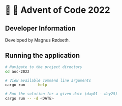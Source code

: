 # 🎅 🦀 Advent of Code 2022

## Developer Information

Developed by Magnus Rødseth.

## Running the application

```sh
# Navigate to the project directory
cd aoc-2022

# View available command line arguments
cargo run -- --help

# Run the solution for a given date (day01 - day25)
cargo run -- -d <DATE>
```
